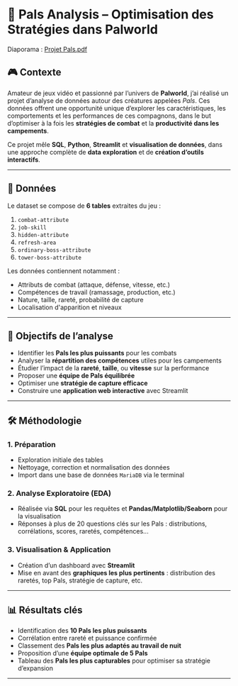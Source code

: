 # 🐉 Pals Analysis – Optimisation des Stratégies dans Palworld

Diaporama : [Projet Pals.pdf](https://github.com/user-attachments/files/20542765/Projet.Pals.pdf)

## 🎮 Contexte


Amateur de jeux vidéo et passionné par l’univers de **Palworld**, j’ai réalisé un projet d’analyse de données autour des créatures appelées *Pals*. Ces données offrent une opportunité unique d’explorer les caractéristiques, les comportements et les performances de ces compagnons, dans le but d’optimiser à la fois les **stratégies de combat** et la **productivité dans les campements**.

Ce projet mêle **SQL**, **Python**, **Streamlit** et **visualisation de données**, dans une approche complète de **data exploration** et de **création d’outils interactifs**.

---

## 📂 Données

Le dataset se compose de **6 tables** extraites du jeu :

1. `combat-attribute`
2. `job-skill`
3. `hidden-attribute`
4. `refresh-area`
5. `ordinary-boss-attribute`
6. `tower-boss-attribute`

Les données contiennent notamment :
- Attributs de combat (attaque, défense, vitesse, etc.)
- Compétences de travail (ramassage, production, etc.)
- Nature, taille, rareté, probabilité de capture
- Localisation d'apparition et niveaux

---

## 🧠 Objectifs de l’analyse

- Identifier les **Pals les plus puissants** pour les combats
- Analyser la **répartition des compétences** utiles pour les campements
- Étudier l’impact de la **rareté**, **taille**, ou **vitesse** sur la performance
- Proposer une **équipe de Pals équilibrée**
- Optimiser une **stratégie de capture efficace**
- Construire une **application web interactive** avec Streamlit

---

## 🛠️ Méthodologie

### 1. Préparation
- Exploration initiale des tables
- Nettoyage, correction et normalisation des données
- Import dans une base de données `MariaDB` via le terminal

### 2. Analyse Exploratoire (EDA)
- Réalisée via **SQL** pour les requêtes et **Pandas/Matplotlib/Seaborn** pour la visualisation
- Réponses à plus de 20 questions clés sur les Pals : distributions, corrélations, scores, raretés, compétences...

### 3. Visualisation & Application
- Création d’un dashboard avec **Streamlit**
- Mise en avant des **graphiques les plus pertinents** : distribution des raretés, top Pals, stratégie de capture, etc.

---

## 📊 Résultats clés

- Identification des **10 Pals les plus puissants**
- Corrélation entre rareté et puissance confirmée
- Classement des **Pals les plus adaptés au travail de nuit**
- Proposition d’une **équipe optimale de 5 Pals**
- Tableau des **Pals les plus capturables** pour optimiser sa stratégie d’expansion

---

